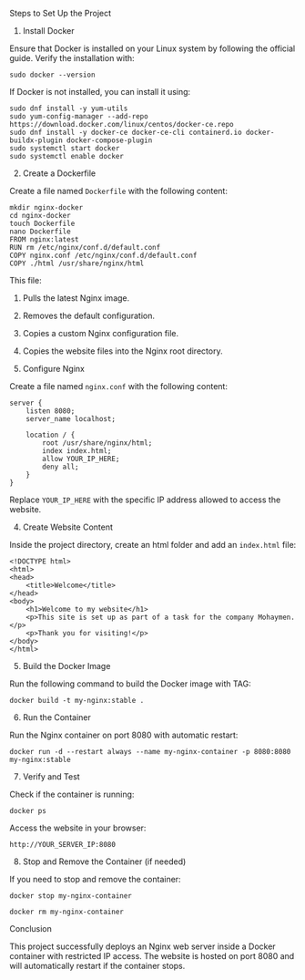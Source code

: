 Steps to Set Up the Project

1. Install Docker

Ensure that Docker is installed on your Linux system by following the official guide. Verify the installation with:

`sudo docker --version`

If Docker is not installed, you can install it using:

```
sudo dnf install -y yum-utils
sudo yum-config-manager --add-repo https://download.docker.com/linux/centos/docker-ce.repo
sudo dnf install -y docker-ce docker-ce-cli containerd.io docker-buildx-plugin docker-compose-plugin
sudo systemctl start docker
sudo systemctl enable docker
```

2. Create a Dockerfile

Create a file named `Dockerfile` with the following content:

```
mkdir nginx-docker
cd nginx-docker
touch Dockerfile
nano Dockerfile
FROM nginx:latest
RUN rm /etc/nginx/conf.d/default.conf
COPY nginx.conf /etc/nginx/conf.d/default.conf
COPY ./html /usr/share/nginx/html
```

This file:

1. Pulls the latest Nginx image.

2. Removes the default configuration.

3. Copies a custom Nginx configuration file.

4. Copies the website files into the Nginx root directory.

3. Configure Nginx

Create a file named `nginx.conf` with the following content:

```
server {
    listen 8080;
    server_name localhost;

    location / {
        root /usr/share/nginx/html;
        index index.html;
        allow YOUR_IP_HERE;
        deny all;
    }
}
```

Replace `YOUR_IP_HERE` with the specific IP address allowed to access the website.

4. Create Website Content

Inside the project directory, create an html folder and add an `index.html` file:

```
<!DOCTYPE html>
<html>
<head>
    <title>Welcome</title>
</head>
<body>
    <h1>Welcome to my website</h1>
    <p>This site is set up as part of a task for the company Mohaymen.</p>
    <p>Thank you for visiting!</p>
</body>
</html>
```

5. Build the Docker Image

Run the following command to build the Docker image with TAG:

`docker build -t my-nginx:stable .`

6. Run the Container

Run the Nginx container on port 8080 with automatic restart:

`docker run -d --restart always --name my-nginx-container -p 8080:8080 my-nginx:stable`

7. Verify and Test

Check if the container is running:

`docker ps`

Access the website in your browser:

`http://YOUR_SERVER_IP:8080`

8. Stop and Remove the Container (if needed)

If you need to stop and remove the container:

```
docker stop my-nginx-container

docker rm my-nginx-container
```

Conclusion

This project successfully deploys an Nginx web server inside a Docker container with restricted IP access. The website is hosted on port 8080 and will automatically restart if the container stops.
